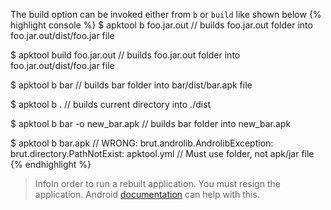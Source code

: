 The build option can be invoked either from <code>b</code> or <code>build</code> like shown below
{% highlight console %}
$ apktool b foo.jar.out
// builds foo.jar.out folder into foo.jar.out/dist/foo.jar file

$ apktool build foo.jar.out
// builds foo.jar.out folder into foo.jar.out/dist/foo.jar file

$ apktool b bar
// builds bar folder into bar/dist/bar.apk file

$ apktool b .
// builds current directory into ./dist

$ apktool b bar -o new_bar.apk
// builds bar folder into new_bar.apk

$ apktool b bar.apk
// WRONG: brut.androlib.AndrolibException: brut.directory.PathNotExist: apktool.yml
// Must use folder, not apk/jar file
{% endhighlight %}

<blockquote><span class="label label-info lb">Info</span>In order to run a rebuilt application. You must resign the application.
Android <a target="_blank" href="http://developer.android.com/tools/publishing/app-signing.html#signing-manually">documentation</a> can help with this.</blockquote>
